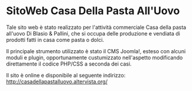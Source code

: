 SitoWeb Casa Della Pasta All'Uovo
==============================

Tale sito web è stato realizzato per l'attività commerciale Casa della pasta all'uovo Di Blasio & Pallini, 
che si occupa delle produzione e vendiata di prodotti fatti in casa come pasta o dolci.

Il principale strumento utilizzato è stato il CMS Joomla!, esteso con alcuni moduli e plugin, opportunamente custumizzato nell'aspetto modificando direttamente il codice PHP/CSS a seconda dei casi.

Il sito è online e disponibile al seguente indirizzo: http://casadellapastalluovo.altervista.org/

